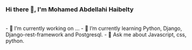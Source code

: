 ### Hi there 👋, I'm Mohamed Abdellahi Haibelty
 <br>
- 🔭 I’m currently working on ...
- 🌱 I’m currently learning Python, Django, Django-rest-framework and Postgresql.
- 💬 Ask me about Javascript, css, python.

<!--
**mohamed-abdelahi-haibelty/mohamed-abdelahi-haibelty** is a ✨ _special_ ✨ repository because its `README.md` (this file) appears on your GitHub profile.

Here are some ideas to get you started:

- 🔭 I’m currently working on ...
- 🌱 I’m currently learning Python, Django, Django-rest-framework and Postgresql.
- 💬 Ask me about Javascript, css, python.

